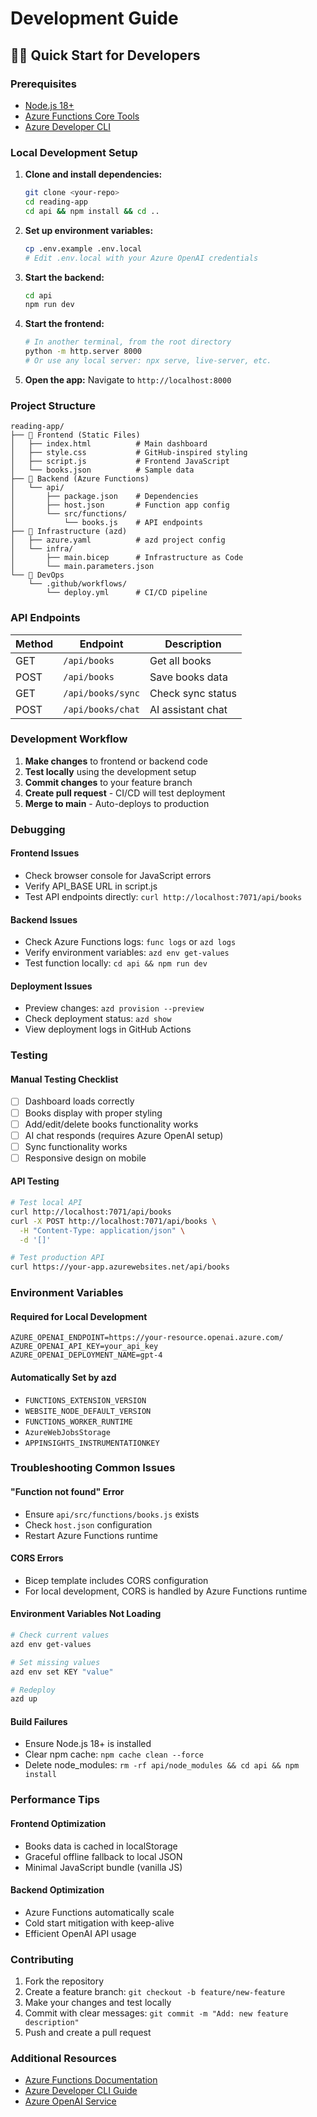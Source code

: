 # Development Guide

## 🏃‍♂️ Quick Start for Developers

### Prerequisites
- [Node.js 18+](https://nodejs.org/)
- [Azure Functions Core Tools](https://docs.microsoft.com/azure/azure-functions/functions-run-local)
- [Azure Developer CLI](https://aka.ms/install-azd)

### Local Development Setup

1. **Clone and install dependencies:**
   ```bash
   git clone <your-repo>
   cd reading-app
   cd api && npm install && cd ..
   ```

2. **Set up environment variables:**
   ```bash
   cp .env.example .env.local
   # Edit .env.local with your Azure OpenAI credentials
   ```

3. **Start the backend:**
   ```bash
   cd api
   npm run dev
   ```

4. **Start the frontend:**
   ```bash
   # In another terminal, from the root directory
   python -m http.server 8000
   # Or use any local server: npx serve, live-server, etc.
   ```

5. **Open the app:**
   Navigate to `http://localhost:8000`

### Project Structure

```
reading-app/
├── 📁 Frontend (Static Files)
│   ├── index.html          # Main dashboard
│   ├── style.css           # GitHub-inspired styling
│   ├── script.js           # Frontend JavaScript
│   └── books.json          # Sample data
├── 📁 Backend (Azure Functions)
│   └── api/
│       ├── package.json    # Dependencies
│       ├── host.json       # Function app config
│       └── src/functions/
│           └── books.js    # API endpoints
├── 📁 Infrastructure (azd)
│   ├── azure.yaml          # azd project config
│   └── infra/
│       ├── main.bicep      # Infrastructure as Code
│       └── main.parameters.json
└── 📁 DevOps
    └── .github/workflows/
        └── deploy.yml      # CI/CD pipeline
```

### API Endpoints

| Method | Endpoint | Description |
|--------|----------|-------------|
| GET | `/api/books` | Get all books |
| POST | `/api/books` | Save books data |
| GET | `/api/books/sync` | Check sync status |
| POST | `/api/books/chat` | AI assistant chat |

### Development Workflow

1. **Make changes** to frontend or backend code
2. **Test locally** using the development setup
3. **Commit changes** to your feature branch
4. **Create pull request** - CI/CD will test deployment
5. **Merge to main** - Auto-deploys to production

### Debugging

#### Frontend Issues
- Check browser console for JavaScript errors
- Verify API_BASE URL in script.js
- Test API endpoints directly: `curl http://localhost:7071/api/books`

#### Backend Issues
- Check Azure Functions logs: `func logs` or `azd logs`
- Verify environment variables: `azd env get-values`
- Test function locally: `cd api && npm run dev`

#### Deployment Issues
- Preview changes: `azd provision --preview`
- Check deployment status: `azd show`
- View deployment logs in GitHub Actions

### Testing

#### Manual Testing Checklist
- [ ] Dashboard loads correctly
- [ ] Books display with proper styling
- [ ] Add/edit/delete books functionality works
- [ ] AI chat responds (requires Azure OpenAI setup)
- [ ] Sync functionality works
- [ ] Responsive design on mobile

#### API Testing
```bash
# Test local API
curl http://localhost:7071/api/books
curl -X POST http://localhost:7071/api/books \
  -H "Content-Type: application/json" \
  -d '[]'

# Test production API
curl https://your-app.azurewebsites.net/api/books
```

### Environment Variables

#### Required for Local Development
```env
AZURE_OPENAI_ENDPOINT=https://your-resource.openai.azure.com/
AZURE_OPENAI_API_KEY=your_api_key
AZURE_OPENAI_DEPLOYMENT_NAME=gpt-4
```

#### Automatically Set by azd
- `FUNCTIONS_EXTENSION_VERSION`
- `WEBSITE_NODE_DEFAULT_VERSION` 
- `FUNCTIONS_WORKER_RUNTIME`
- `AzureWebJobsStorage`
- `APPINSIGHTS_INSTRUMENTATIONKEY`

### Troubleshooting Common Issues

#### "Function not found" Error
- Ensure `api/src/functions/books.js` exists
- Check `host.json` configuration
- Restart Azure Functions runtime

#### CORS Errors
- Bicep template includes CORS configuration
- For local development, CORS is handled by Azure Functions runtime

#### Environment Variables Not Loading
```bash
# Check current values
azd env get-values

# Set missing values
azd env set KEY "value"

# Redeploy
azd up
```

#### Build Failures
- Ensure Node.js 18+ is installed
- Clear npm cache: `npm cache clean --force`
- Delete node_modules: `rm -rf api/node_modules && cd api && npm install`

### Performance Tips

#### Frontend Optimization
- Books data is cached in localStorage
- Graceful offline fallback to local JSON
- Minimal JavaScript bundle (vanilla JS)

#### Backend Optimization
- Azure Functions automatically scale
- Cold start mitigation with keep-alive
- Efficient OpenAI API usage

### Contributing

1. Fork the repository
2. Create a feature branch: `git checkout -b feature/new-feature`
3. Make your changes and test locally
4. Commit with clear messages: `git commit -m "Add: new feature description"`
5. Push and create a pull request

### Additional Resources

- [Azure Functions Documentation](https://docs.microsoft.com/azure/azure-functions/)
- [Azure Developer CLI Guide](https://docs.microsoft.com/azure/developer/azure-developer-cli/)
- [Azure OpenAI Service](https://docs.microsoft.com/azure/cognitive-services/openai/)
